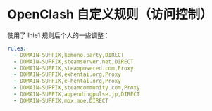 # OpenClash 自定义规则（访问控制）

使用了 lhie1 规则后个人的一些调整：

```yaml
rules:
  - DOMAIN-SUFFIX,kemono.party,DIRECT
  - DOMAIN-SUFFIX,steamserver.net,DIRECT
  - DOMAIN-SUFFIX,steampowered.com,Proxy
  - DOMAIN-SUFFIX,exhentai.org,Proxy
  - DOMAIN-SUFFIX,e-hentai.org,Proxy
  - DOMAIN-SUFFIX,steamcommunity.com,Proxy
  - DOMAIN-SUFFIX,appendingpulse.jp,DIRECT
  - DOMAIN-SUFFIX,mox.moe,DIRECT
```
